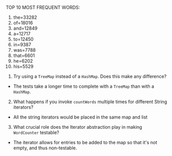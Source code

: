 TOP 10 MOST FREQUENT WORDS:
1. the=33282
2. of=18016
3. and=12849
4. a=12717
5. to=12450
6. in=9387
7. was=7788
8. that=6601
9. he=6202
10. his=5529

1) Try using a `TreeMap` instead of a `HashMap`. Does this make any difference?
  - The tests take a longer time to complete with a `TreeMap` than with a `HashMap`.
2) What happens if you invoke `countWords` multiple times for different String iterators?
  - All the string iterators would be placed in the same map and list
3) What crucial role does the Iterator abstraction play in making `WordCounter` testable?
  - The iterator allows for entries to be added to the map so that it's not empty, and thus non-testable.
